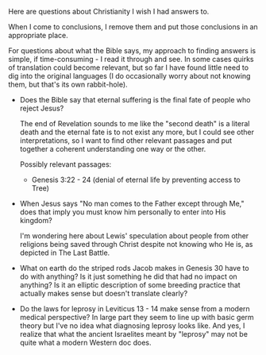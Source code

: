 Here are questions about Christianity I wish I had answers to.

When I come to conclusions, I remove them and put those conclusions in an
appropriate place.

For questions about what the Bible says, my approach to finding answers is
simple, if time-consuming - I read it through and see. In some cases quirks of
translation could become relevant, but so far I have found little need to dig
into the original languages (I do occasionally worry about not knowing them,
but that's its own rabbit-hole).


- Does the Bible say that eternal suffering is the final fate of people who
  reject Jesus?

  The end of Revelation sounds to me like the "second death" is a literal death
  and the eternal fate is to not exist any more, but I could see other
  interpretations, so I want to find other relevant passages and put together a
  coherent understanding one way or the other.

  Possibly relevant passages:

  - Genesis 3:22 - 24 (denial of eternal life by preventing access to Tree)


- When Jesus says "No man comes to the Father except through Me," does that
  imply you must know him personally to enter into His kingdom?

  I'm wondering here about Lewis' speculation about people from other religions
  being saved through Christ despite not knowing who He is, as depicted in The
  Last Battle.


- What on earth do the striped rods Jacob makes in Genesis 30 have to do with
  anything? Is it just something he did that had no impact on anything? Is it
  an elliptic description of some breeding practice that actually makes sense
  but doesn't translate clearly?


- Do the laws for leprosy in Leviticus 13 - 14 make sense from a modern medical
  perspective? In large part they seem to line up with basic germ theory but
  I've no idea what diagnosing leprosy looks like. And yes, I realize that what
  the ancient Israelites meant by "leprosy" may not be quite what a modern
  Western doc does.
